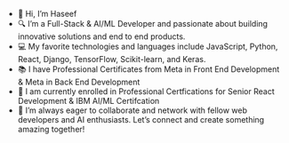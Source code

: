 - 👋 Hi, I’m Haseef
- 🔍 I’m a Full-Stack & AI/ML Developer and passionate about building innovative solutions and end to end products.
- 💻 My favorite technologies and languages include JavaScript, Python, React, Django, TensorFlow, Scikit-learn, and Keras.
- 📚 I have Professional Certificates from Meta in Front End Development & Meta in Back End Development
- 🌴 I am currently enrolled in Professional Certfications for Senior React Development & IBM AI/ML Certifcation
- 🌟 I’m always eager to collaborate and network with fellow web developers and AI enthusiasts. Let’s connect and create something amazing together!
<!---
HaseefMi/HaseefMi is a ✨ special ✨ repository because its `README.md` (this file) appears on your GitHub profile.
You can click the Preview link to take a look at your changes.
--->
